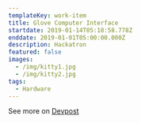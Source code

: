 ```yaml
---
templateKey: work-item
title: Glove Computer Interface
startdate: 2019-01-14T05:18:58.778Z
enddate: 2019-01-01T05:00:00.000Z
description: Hackatron
featured: false
images:
  - /img/kitty1.jpg
  - /img/kitty2.jpg
tags:
  - Hardware
---
```

See more on [Devpost](https://devpost.com/software/glove-computer-interface)
